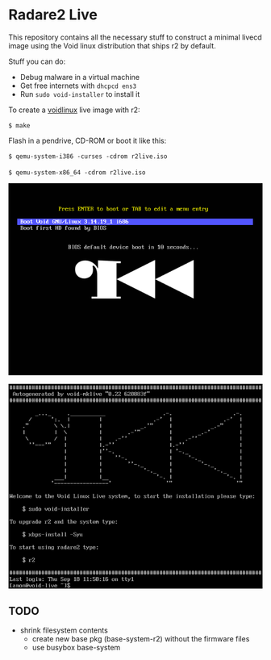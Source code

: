 Radare2 Live
============

This repository contains all the necessary stuff to construct a minimal livecd image using the Void linux distribution that ships r2 by default.

Stuff you can do:

* Debug malware in a virtual machine
* Get free internets with `dhcpcd ens3`
* Run `sudo void-installer` to install it

To create a [voidlinux](http://voidlinux.eu) live image with r2:

	$ make

Flash in a pendrive, CD-ROM or boot it like this:

	$ qemu-system-i386 -curses -cdrom r2live.iso

	$ qemu-system-x86_64 -cdrom r2live.iso


![img](img/r2live.png)

![img](img/r2live2.png)

TODO
----

* shrink filesystem contents
  - create new base pkg (base-system-r2) without the firmware files
  - use busybox base-system
